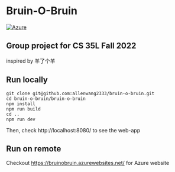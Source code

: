 # Bruin-O-Bruin

[![Azure](https://img.shields.io/badge/azure-%230072C6.svg?style=for-the-badge&logo=microsoftazure&logoColor=white)](https://bruinobruin.azurewebsites.net/)

## Group project for CS 35L Fall 2022

inspired by 羊了个羊  

## Run locally
```
git clone git@github.com:allenwang2333/bruin-o-bruin.git
cd bruin-o-bruin/bruin-o-bruin
npm install
npm run build
cd ..
npm run dev
```  

Then, check http://localhost:8080/ to see the web-app 

## Run on remote 

Checkout https://bruinobruin.azurewebsites.net/ for Azure website


